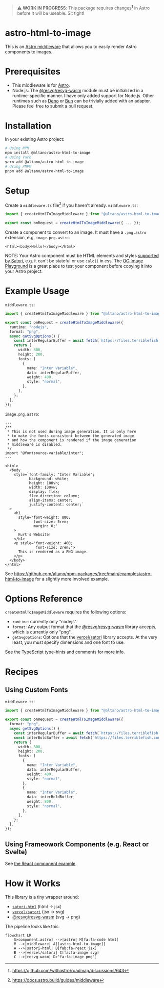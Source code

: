 > ⚠️ **WORK IN PROGRESS**: This package requires changes[^filename-change] in Astro before it will be useable. Sit tight!

# astro-html-to-image

This is an [Astro middleware](https://docs.astro.build/guides/middleware/) that allows you to easily render Astro components to images.

# Prerequisites

- This middleware is for [Astro](https://astro.build).
- Node.js: The [@resvg/resvg-wasm](https://www.npmjs.com/package/@resvg/resvg-wasm) module must be initialized in a runtime-specific manner. I have only added support for Node.js. Other runtimes such as [Deno](https://deno.land/) or [Bun](https://bun.sh/) can be trivially added with an adapter. Please feel free to submit a pull request.

# Installation

In your existing Astro project:

```sh
# Using NPM
npm install @altano/astro-html-to-image
# Using Yarn
yarn add @altano/astro-html-to-image
# Using PNPM
pnpm add @altano/astro-html-to-image
```

# Setup

Create a `middleware.ts` file[^middleware-docs] if you haven't already. `middleware.ts`:

```ts
import { createHtmlToImageMiddleware } from "@altano/astro-html-to-image";

export const onRequest = createHtmlToImageMiddleware({ ... });
```

Create a component to convert to an image. It must have a `.png.astro` extension, e.g. `image.png.astro`:

```astro
<html><body>Hello!</body></html>
```

NOTE: Your Astro component must be HTML elements and styles [supported by Satori](https://github.com/vercel/satori#jsx), e.g. it can't be stateful or use `calc()` in css. The [OG Image Playground](https://og-playground.vercel.app/) is a great place to test your component before copying it into your Astro project.

# Example Usage

`middleware.ts`:

```ts
import { createHtmlToImageMiddleware } from "@altano/astro-html-to-image";

export const onRequest = createHtmlToImageMiddleware({
  runtime: "nodejs",
  format: "png",
  async getSvgOptions() {
    const interRegularBuffer = await fetch(`https://files.terriblefish.com/fonts/Inter/v4/extras/otf/Inter-Regular.otf`).then((res) => res.arrayBuffer());
    return {
      width: 800,
      height: 200,
      fonts: [
        {
          name: "Inter Variable",
          data: interRegularBuffer,
          weight: 400,
          style: "normal",
        },
      ],
    };
  },
});
```

`image.png.astro`:

```astro
---
/**
 * This is not used during image generation. It is only here
 * to make the fonts consistent between the generated image
 * and how the component is rendered if the image generation
 * middleware is disabled.
 */
import "@fontsource-variable/inter";
---

<html>
  <body
    style=`font-family: "Inter Variable";
           background: white;
           height: 100vh;
           width: 100vw;
           display: flex;
           flex-direction: column;
           align-items: center;
           justify-content: center;`
  >
    <h1
      style="font-weight: 800;
             font-size: 5rem;
             margin: 0;"
    >
      Kurt's Website!
    </h1>
    <p style="font-weight: 400;
              font-size: 2rem;">
      This is rendered as a PNG image.
    </p>
  </body>
</html>
```

See https://github.com/altano/npm-packages/tree/main/examples/astro-html-to-image for a slightly more involved example.

# Options Reference

`createHtmlToImageMiddleware` requires the following options:

- `runtime`: currently only "nodejs".
- `format`: Any output format that the [@resvg/resvg-wasm](https://www.npmjs.com/package/@resvg/resvg-wasm) library accepts, which is currently only "png".
- `getSvgOptions`: Options that the [vercel/satori](https://github.com/vercel/satori) library accepts. At the very least, you must specify dimensions and one font to use.

See the TypeScript type-hints and comments for more info.

# Recipes

## Using Custom Fonts

`middleware.ts`:

```ts
import { createHtmlToImageMiddleware } from "@altano/astro-html-to-image";

export const onRequest = createHtmlToImageMiddleware({
  format: "png",
  async getSvgOptions() {
    const interRegularBuffer = await fetch(`https://files.terriblefish.com/fonts/Inter/v4/extras/otf/Inter-Regular.otf`).then((res) => res.arrayBuffer());
    const interBoldBuffer = await fetch(`https://files.terriblefish.com/fonts/Inter/v4/extras/otf/Inter-Regular.otf`).then((res) => res.arrayBuffer());
    return {
      width: 800,
      height: 200,
      fonts: [
        {
          name: "Inter Variable",
          data: interRegularBuffer,
          weight: 400,
          style: "normal",
        },
        {
          name: "Inter Variable",
          data: interBoldBuffer,
          weight: 800,
          style: "normal",
        },
      ],
    };
  },
});
```

## Using Frameowork Components (e.g. React or Svelte)

See [the React component example](https://github.com/altano/npm-packages/blob/main/examples/astro-html-to-image/src/pages/react.png.astro).

# How it Works

This library is a tiny wrapper around:

- [`satori-html`](https://github.com/natemoo-re/satori-html) (html -> jsx)
- [`vercel/satori`](https://github.com/vercel/satori) (jsx -> svg)
- [@resvg/resvg-wasm](https://www.npmjs.com/package/@resvg/resvg-wasm) (svg -> png)

The pipeline looks like this:

```mermaid
flowchart LR
    S>component.astro] -->|astro| M[fa:fa-code html]
    M -->|middleware| A[[astro-html-to-image]]
    A -->|satori-html| B[fab:fa-react jsx]
    B -->|vercel/satori| C[fa:fa-image svg]
    C -->|resvg-wasm| D>"fa:fa-image png"]
```

[^filename-change]: https://github.com/withastro/roadmap/discussions/643
[^middleware-docs]: https://docs.astro.build/guides/middleware
